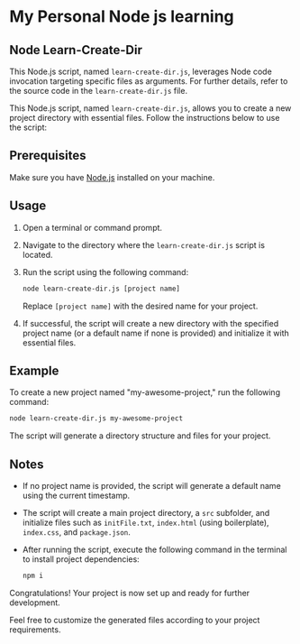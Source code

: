 # My Personal Node js learning

## Node Learn-Create-Dir

This Node.js script, named `learn-create-dir.js`, leverages Node code invocation targeting specific files as arguments. For further details, refer to the source code in the `learn-create-dir.js` file.

This Node.js script, named `learn-create-dir.js`, allows you to create a new project directory with essential files. Follow the instructions below to use the script:

## Prerequisites

Make sure you have [Node.js](https://nodejs.org/) installed on your machine.

## Usage

1. Open a terminal or command prompt.

2. Navigate to the directory where the `learn-create-dir.js` script is located.

3. Run the script using the following command:

   ```bash
   node learn-create-dir.js [project name]
   ```

   Replace `[project name]` with the desired name for your project.

4. If successful, the script will create a new directory with the specified project name (or a default name if none is provided) and initialize it with essential files.

## Example

To create a new project named "my-awesome-project," run the following command:

```bash
node learn-create-dir.js my-awesome-project
```

The script will generate a directory structure and files for your project.

## Notes

- If no project name is provided, the script will generate a default name using the current timestamp.

- The script will create a main project directory, a `src` subfolder, and initialize files such as `initFile.txt`, `index.html` (using boilerplate), `index.css`, and `package.json`.

- After running the script, execute the following command in the terminal to install project dependencies:

  ```bash
  npm i
  ```

Congratulations! Your project is now set up and ready for further development.

Feel free to customize the generated files according to your project requirements.

```


```

```

```
